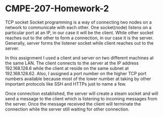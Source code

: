 # CMPE-207-Homework-2
TCP socket
Socket programming is a way of connecting two nodes on a network to communicate with each other. One socket(node) listens on a particular port at an IP, in our case it will be the client. While other socket reaches out to the other to form a connection, in our case it is the server. Generally, server forms the listener socket while client reaches out to the server.

In this assignment I used a client and server on two different machines at the same LAN. The client connects to the server at the IP address 192.168.128.6 while the client at reside on the same subnet at 192.168.128.62. Also, I assigned a port number on the higher TCP port numbers available because most of the lower number at taking by other important protocols like SSH and HTTPs just to name a few. 

Once connection established, the server will create a steam socket and will send a message to the client which is listening to incoming messages from the server. Once the message received the client will terminate the connection while the server still waiting for other connection.


